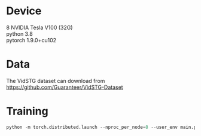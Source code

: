 # Device

8 NVIDIA Tesla V100 (32G) \
python 3.8 \
pytorch 1.9.0+cu102

# Data

The VidSTG dataset can download from https://github.com/Guaranteer/VidSTG-Dataset

# Training
```python
python -m torch.distributed.launch --nproc_per_node=8 --user_env main.py --load .../pretrained_resnet101_checkpoint.pth --ema --no_contrastive_align_loss   
```
